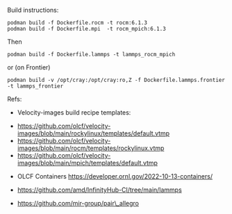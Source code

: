 
Build instructions:
```
podman build -f Dockerfile.rocm -t rocm:6.1.3
podman build -f Dockerfile.mpi  -t rocm_mpich:6.1.3
```

Then
```
podman build -f Dockerfile.lammps -t lammps_rocm_mpich
```

or (on Frontier)
```
podman build -v /opt/cray:/opt/cray:ro,Z -f Dockerfile.lammps.frontier -t lammps_frontier
```

Refs:

* Velocity-images build recipe templates:
 - https://github.com/olcf/velocity-images/blob/main/rockylinux/templates/default.vtmp
 - https://github.com/olcf/velocity-images/blob/main/rocm/templates/rockylinux.vtmp
 - https://github.com/olcf/velocity-images/blob/main/mpich/templates/default.vtmp

* OLCF Containers https://developer.ornl.gov/2022-10-13-containers/

* https://github.com/amd/InfinityHub-CI/tree/main/lammps

* https://github.com/mir-group/pair\_allegro
